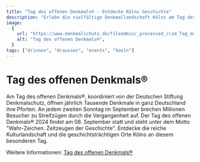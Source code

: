 ```yaml
---
title: "Tag des offenen Denkmals® - Entdecke Kölns Geschichte"
description: "Erlebe die vielfältige Denkmallandschaft Kölns am Tag des offenen Denkmals®, wenn zahlreiche sonst nicht zugängliche Monumente ihre Pforten öffnen."
image:
  {
    url: "https://www.denkmalschutz.de/fileadmin/_processed_/csm_Tag_des_offenen_Denkmals_Logo_0df8c01f7a.jpg",
    alt: "Tag des offenen Denkmals®",
  }
tags: ["drinnen", "draussen", "events", "koeln"]
---
```


# Tag des offenen Denkmals®

Am Tag des offenen Denkmals®, koordiniert von der Deutschen Stiftung Denkmalschutz, öffnen jährlich Tausende Denkmale in ganz Deutschland ihre Pforten. An jedem zweiten Sonntag im September brechen Millionen Besucher zu Streifzügen durch die Vergangenheit auf. Der Tag des offenen Denkmals® 2024 findet am 08. September statt und steht unter dem Motto "Wahr-Zeichen. Zeitzeugen der Geschichte". Entdecke die reiche Kulturlandschaft und die geschichtsträchtigen Orte Kölns an diesem besonderen Tag.

Weitere Informationen: [Tag des offenen Denkmals®](https://www.denkmalschutz.de/denkmale-erleben/tag-des-offenen-denkmals)

